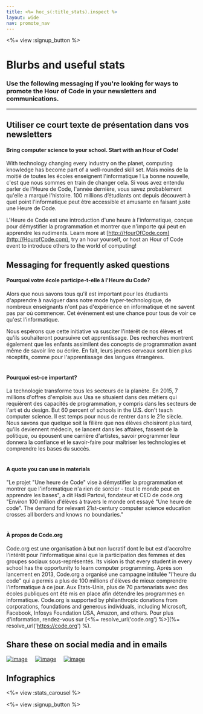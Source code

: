```yaml
---
title: <%= hoc_s(:title_stats).inspect %>
layout: wide
nav: promote_nav
---
```



<a id="blurb"></a>

<%= view :signup_button %>

# Blurbs and useful stats

### Use the following messaging if you're looking for ways to promote the Hour of Code in your newsletters and communications.

* * *

## Utiliser ce court texte de présentation dans vos newsletters

#### Bring computer science to your school. Start with an Hour of Code!

With technology changing every industry on the planet, computing knowledge has become part of a well-rounded skill set. Mais moins de la moitié de toutes les écoles enseignent l'informatique ! La bonne nouvelle, c'est que nous sommes en train de changer cela. Si vous avez entendu parler de l'Heure de Code, l'année dernière, vous savez probablement qu'elle a marqué l'histoire. 100 millions d’étudiants ont depuis découvert à quel point l'informatique peut être accessible et amusante en faisant juste une Heure de Code.

L'Heure de Code est une introduction d'une heure à l'informatique, conçue pour démystifier la programmation et montrer que n'importe qui peut en apprendre les rudiments. Learn more at [http://HourOfCode.com](http://HourofCode.com), try an hour yourself, or host an Hour of Code event to introduce others to the world of computing!

## Messaging for frequently asked questions

#### Pourquoi votre école participe-t-elle à l'Heure du Code?

Alors que nous savons tous qu'il est important pour les étudiants d'apprendre à naviguer dans notre mode hyper-technologique, de nombreux enseignants n'ont pas d'expérience en informatique et ne savent pas par où commencer. Cet événement est une chance pour tous de voir ce qu'est l'informatique.

Nous espérons que cette initiative va susciter l'intérêt de nos élèves et qu'ils souhaiteront poursuivre cet apprentissage. Des recherches montrent également que les enfants assimilent des concepts de programmation avant même de savoir lire ou écrire. En fait, leurs jeunes cerveaux sont bien plus réceptifs, comme pour l'apprentissage des langues étrangères. <br /> <br />

#### Pourquoi est-ce important?

La technologie transforme tous les secteurs de la planète. En 2015, 7 millions d'offres d'emplois aux Usa se situaient dans des métiers qui requièrent des capacités de programmation, y compris dans les secteurs de l'art et du design. But 60 percent of schools in the U.S. don't teach computer science. Il est temps pour nous de rentrer dans le 21e siècle. Nous savons que quelque soit la filière que nos élèves choisiront plus tard, qu'ils deviennent médecin, se lancent dans les affaires, fassent de la politique, ou épousent une carrière d'artistes, savoir programmer leur donnera la confiance et le savoir-faire pour maîtriser les technologies et comprendre les bases du succès. <br /> <br />

#### A quote you can use in materials

"Le projet "Une heure de Code" vise à démystifier la programmation et montrer que l'informatique n'a rien de sorcier - tout le monde peut en apprendre les bases", a dit Hadi Partovi, fondateur et CEO de code.org "Environ 100 million d'élèves à travers le monde ont essayé "Une heure de code". The demand for relevant 21st-century computer science education crosses all borders and knows no boundaries." <br /> <br />

#### À propos de Code.org

Code.org est une organisation à but non lucratif dont le but est d'accroître l'intérêt pour l'informatique ainsi que la participation des femmes et des groupes sociaux sous-représentés. Its vision is that every student in every school has the opportunity to learn computer programming. Après son lancement en 2013, Code.org a organisé une campagne intitulée "l'heure du code" qui a permis a plus de 100 millions d'élèves de mieux comprendre l'informatique à ce jour. Aux Etats-Unis, plus de 70 partenariats avec des écoles publiques ont été mis en place afin détendre les programmes en informatique. Code.org is supported by philanthropic donations from corporations, foundations and generous individuals, including Microsoft, Facebook, Infosys Foundation USA, Amazon, and others. Pour plus d'information, rendez-vous sur [<%= resolve_url('code.org') %>](%= resolve_url('https://code.org') %).

## Share these on social media and in emails

[![image](/images/social-media//fit-250/social-1.png)](/images/social-media/social-1.png)&nbsp;&nbsp;&nbsp;&nbsp; [![image](/images/social-media/fit-250/social-2.png)](/images/social-media/social-2.png)&nbsp;&nbsp;&nbsp;&nbsp; [![image](/images/social-media/fit-250/social-3.png)](/images/social-media/social-3.png)&nbsp;&nbsp;&nbsp;&nbsp;

<a id="infographics"></a>

## Infographics

<%= view :stats_carousel %>

<%= view :signup_button %>